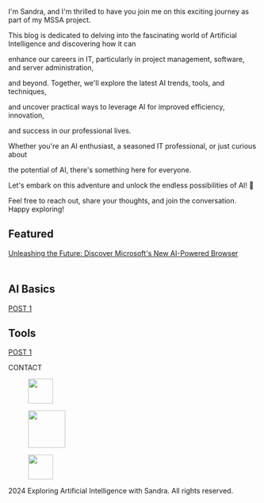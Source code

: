 <!-- wp:template-part {"slug":"header","theme":"pub/assembler","tagName":"header"} /-->

<!-- wp:group {"tagName":"main","style":{"spacing":{"blockGap":"0","margin":{"top":"0","bottom":"0"}}},"layout":{"type":"constrained"}} -->
<main class="wp-block-group" style="margin-top:0;margin-bottom:0"><!-- wp:group {"metadata":{"name":"Call to Action"},"align":"full","className":"is-style-section-3","layout":{"type":"default"}} -->
<div class="wp-block-group alignfull is-style-section-3"><!-- wp:cover {"url":"https://isandradavis.wordpress.com/wp-content/uploads/2024/08/1-5.png","id":111,"dimRatio":50,"customOverlayColor":"#010101","isUserOverlayColor":true,"minHeight":70,"minHeightUnit":"vh","metadata":{"name":"Intro"},"align":"full","className":"alignfull","style":{"spacing":{"padding":{"top":"var:preset|spacing|20","bottom":"var:preset|spacing|20","left":"0","right":"0"},"margin":{"top":"0","bottom":"0"}},"border":{"width":"100px"}},"layout":{"type":"constrained"}} -->
<div class="wp-block-cover alignfull" style="border-width:100px;margin-top:0;margin-bottom:0;padding-top:var(--wp--preset--spacing--20);padding-right:0;padding-bottom:var(--wp--preset--spacing--20);padding-left:0;min-height:70vh"><span aria-hidden="true" class="wp-block-cover__background has-background-dim" style="background-color:#010101"></span><img class="wp-block-cover__image-background wp-image-111" alt="" src="https://isandradavis.wordpress.com/wp-content/uploads/2024/08/1-5.png" data-object-fit="cover"/><div class="wp-block-cover__inner-container"><!-- wp:group {"metadata":{"name":"Content"},"style":{"spacing":{"blockGap":"0"}},"layout":{"type":"constrained"}} -->
<div class="wp-block-group"></div>
<!-- /wp:group --></div></div>
<!-- /wp:cover -->

<!-- wp:group {"style":{"elements":{"link":{"color":{"text":"var:preset|color|theme-1"}}}},"textColor":"theme-1","layout":{"type":"flex","orientation":"vertical","justifyContent":"center","verticalAlignment":"center"}} -->
<div class="wp-block-group has-theme-1-color has-text-color has-link-color"><!-- wp:paragraph {"align":"center","style":{"layout":{"selfStretch":"fit","flexSize":null},"elements":{"link":{"color":{"text":"var:preset|color|theme-1"}}}},"textColor":"theme-1","fontSize":"small"} -->
<p class="has-text-align-center has-theme-1-color has-text-color has-link-color has-small-font-size">I'm Sandra, and I'm thrilled to have you join me on this exciting journey as part of my MSSA project. </p>
<!-- /wp:paragraph -->

<!-- wp:paragraph {"align":"center","style":{"layout":{"selfStretch":"fit","flexSize":null},"elements":{"link":{"color":{"text":"var:preset|color|theme-1"}}}},"textColor":"theme-1","fontSize":"small"} -->
<p class="has-text-align-center has-theme-1-color has-text-color has-link-color has-small-font-size">This blog is dedicated to delving into the fascinating world of Artificial Intelligence and discovering how it can </p>
<!-- /wp:paragraph -->

<!-- wp:paragraph {"align":"center","style":{"layout":{"selfStretch":"fit","flexSize":null},"elements":{"link":{"color":{"text":"var:preset|color|theme-1"}}}},"textColor":"theme-1","fontSize":"small"} -->
<p class="has-text-align-center has-theme-1-color has-text-color has-link-color has-small-font-size">enhance our careers in IT, particularly in project management, software, and server administration, </p>
<!-- /wp:paragraph -->

<!-- wp:paragraph {"align":"center","style":{"layout":{"selfStretch":"fit","flexSize":null},"elements":{"link":{"color":{"text":"var:preset|color|theme-1"}}}},"textColor":"theme-1","fontSize":"small"} -->
<p class="has-text-align-center has-theme-1-color has-text-color has-link-color has-small-font-size">and beyond. Together, we'll explore the latest AI trends, tools, and techniques, </p>
<!-- /wp:paragraph -->

<!-- wp:paragraph {"align":"center","style":{"layout":{"selfStretch":"fit","flexSize":null},"elements":{"link":{"color":{"text":"var:preset|color|theme-1"}}}},"textColor":"theme-1","fontSize":"small"} -->
<p class="has-text-align-center has-theme-1-color has-text-color has-link-color has-small-font-size">and uncover practical ways to leverage AI for improved efficiency, innovation, </p>
<!-- /wp:paragraph -->

<!-- wp:paragraph {"align":"center","style":{"layout":{"selfStretch":"fit","flexSize":null},"elements":{"link":{"color":{"text":"var:preset|color|theme-1"}}}},"textColor":"theme-1","fontSize":"small"} -->
<p class="has-text-align-center has-theme-1-color has-text-color has-link-color has-small-font-size">and success in our professional lives. </p>
<!-- /wp:paragraph -->

<!-- wp:paragraph {"style":{"layout":{"selfStretch":"fit","flexSize":null},"elements":{"link":{"color":{"text":"var:preset|color|theme-1"}}}},"textColor":"theme-1","fontSize":"small"} -->
<p class="has-theme-1-color has-text-color has-link-color has-small-font-size">Whether you're an AI enthusiast, a seasoned IT professional, or just curious about </p>
<!-- /wp:paragraph -->

<!-- wp:paragraph {"style":{"layout":{"selfStretch":"fit","flexSize":null},"elements":{"link":{"color":{"text":"var:preset|color|theme-1"}}}},"textColor":"theme-1","fontSize":"small"} -->
<p class="has-theme-1-color has-text-color has-link-color has-small-font-size">the potential of AI, there's something here for everyone.</p>
<!-- /wp:paragraph -->

<!-- wp:paragraph {"style":{"layout":{"selfStretch":"fit","flexSize":null},"elements":{"link":{"color":{"text":"var:preset|color|theme-1"}}}},"textColor":"theme-1","fontSize":"small"} -->
<p class="has-theme-1-color has-text-color has-link-color has-small-font-size">Let's embark on this adventure and unlock the endless possibilities of AI! 🚀</p>
<!-- /wp:paragraph -->

<!-- wp:paragraph -->
<p></p>
<!-- /wp:paragraph -->

<!-- wp:paragraph {"align":"center","style":{"layout":{"selfStretch":"fit","flexSize":null},"elements":{"link":{"color":{"text":"var:preset|color|theme-1"}}},"border":{"width":"0px","style":"none"}},"textColor":"theme-1"} -->
<p class="has-text-align-center has-theme-1-color has-text-color has-link-color" style="border-style:none;border-width:0px">Feel free to reach out, share your thoughts, and join the conversation. Happy exploring!</p>
<!-- /wp:paragraph --></div>
<!-- /wp:group -->

<!-- wp:paragraph -->
<p></p>
<!-- /wp:paragraph --></div>
<!-- /wp:group -->

<!-- wp:group {"align":"full","style":{"spacing":{"padding":{"top":"calc( 0.5 * var(\u002d\u002dwp\u002d\u002dstyle\u002d\u002droot\u002d\u002dpadding-right, var(\u002d\u002dwp\u002d\u002dcustom\u002d\u002dgap\u002d\u002dhorizontal)))","bottom":"calc( 0.5 * var(\u002d\u002dwp\u002d\u002dstyle\u002d\u002droot\u002d\u002dpadding-right, var(\u002d\u002dwp\u002d\u002dcustom\u002d\u002dgap\u002d\u002dhorizontal)))","left":"var(\u002d\u002dwp\u002d\u002dstyle\u002d\u002droot\u002d\u002dpadding-left, var(\u002d\u002dwp\u002d\u002dcustom\u002d\u002dgap\u002d\u002dhorizontal))","right":"var(\u002d\u002dwp\u002d\u002dstyle\u002d\u002droot\u002d\u002dpadding-right, var(\u002d\u002dwp\u002d\u002dcustom\u002d\u002dgap\u002d\u002dhorizontal))"},"margin":{"top":"0","bottom":"0"}}},"layout":{"type":"constrained","justifyContent":"center"}} -->
<div class="wp-block-group alignfull" style="margin-top:0;margin-bottom:0;padding-top:calc( 0.5 * var(--wp--style--root--padding-right, var(--wp--custom--gap--horizontal)));padding-right:var(--wp--style--root--padding-right, var(--wp--custom--gap--horizontal));padding-bottom:calc( 0.5 * var(--wp--style--root--padding-right, var(--wp--custom--gap--horizontal)));padding-left:var(--wp--style--root--padding-left, var(--wp--custom--gap--horizontal))"><!-- wp:heading {"textAlign":"center"} -->
<h2 class="wp-block-heading has-text-align-center">Featured</h2>
<!-- /wp:heading -->

<!-- wp:paragraph -->
<p><a href="https://sway.cloud.microsoft/jawHa5Uums3nJQCI?ref=Link" data-type="link" data-id="https://sway.cloud.microsoft/jawHa5Uums3nJQCI?ref=Link">Unleashing the Future: Discover Microsoft's New AI-Powered Browser</a></p>
<!-- /wp:paragraph -->

<!-- wp:spacer {"height":"8px","style":{"spacing":{"margin":{"top":"0","bottom":"0"}}}} -->
<div style="margin-top:0;margin-bottom:0;height:8px" aria-hidden="true" class="wp-block-spacer"></div>
<!-- /wp:spacer -->

<!-- wp:query {"queryId":9,"query":{"perPage":"6","pages":0,"offset":0,"postType":"post","order":"desc","orderBy":"date","author":"","search":"","exclude":[],"sticky":"","inherit":false,"status[0]":"publish","status[1]":"private"},"enhancedPagination":true,"align":"wide"} -->
<div class="wp-block-query alignwide"><!-- wp:post-template {"style":{"spacing":{"blockGap":"0"}}} -->
<!-- wp:group {"style":{"spacing":{"padding":{"top":"var:preset|spacing|20","bottom":"var:preset|spacing|20"}},"border":{"bottom":{"width":"1px"}}},"layout":{"type":"flex","flexWrap":"nowrap"}} -->
<div class="wp-block-group" style="border-bottom-width:1px;padding-top:var(--wp--preset--spacing--20);padding-bottom:var(--wp--preset--spacing--20)"><!-- wp:post-title {"textAlign":"left","level":3,"isLink":true,"className":"no-underline","style":{"layout":{"selfStretch":"fill","flexSize":null}},"fontSize":"large"} /-->

<!-- wp:post-date {"textAlign":"right","format":"M j","style":{"layout":{"selfStretch":"fit","flexSize":null}}} /--></div>
<!-- /wp:group -->
<!-- /wp:post-template --></div>
<!-- /wp:query -->

<!-- wp:spacer {"height":"var:preset|spacing|20"} -->
<div style="height:var(--wp--preset--spacing--20)" aria-hidden="true" class="wp-block-spacer"></div>
<!-- /wp:spacer --></div>
<!-- /wp:group -->

<!-- wp:group {"align":"wide","layout":{"type":"constrained"}} -->
<div class="wp-block-group alignwide"><!-- wp:columns {"align":"wide","className":"is-style-default","style":{"elements":{"link":{"color":{"text":"var:preset|color|theme-1"}}},"spacing":{"margin":{"top":"0","bottom":"0"},"blockGap":{"top":"0","left":"var:preset|spacing|40"}},"border":{"width":"0px","style":"none","radius":"0px"}},"backgroundColor":"theme-5","textColor":"theme-1","fontSize":"small"} -->
<div class="wp-block-columns alignwide is-style-default has-theme-1-color has-theme-5-background-color has-text-color has-background has-link-color has-small-font-size" style="border-style:none;border-width:0px;border-radius:0px;margin-top:0;margin-bottom:0"><!-- wp:column -->
<div class="wp-block-column"><!-- wp:heading {"textAlign":"center"} -->
<h2 class="wp-block-heading has-text-align-center">AI Basics</h2>
<!-- /wp:heading -->

<!-- wp:paragraph -->
<p><a href="http://www.placeholder.com" data-type="link" data-id="www.placeholder.com">POST 1</a></p>
<!-- /wp:paragraph --></div>
<!-- /wp:column -->

<!-- wp:column -->
<div class="wp-block-column"><!-- wp:heading {"textAlign":"center"} -->
<h2 class="wp-block-heading has-text-align-center">Tools</h2>
<!-- /wp:heading -->

<!-- wp:paragraph -->
<p><a href="http://www.placeholder.com" data-type="link" data-id="www.placeholder.com">POST 1</a></p>
<!-- /wp:paragraph --></div>
<!-- /wp:column --></div>
<!-- /wp:columns -->

<!-- wp:paragraph -->
<p></p>
<!-- /wp:paragraph --></div>
<!-- /wp:group -->

<!-- wp:paragraph -->
<p></p>
<!-- /wp:paragraph -->

<!-- wp:group {"layout":{"type":"constrained"}} -->
<div class="wp-block-group"><!-- wp:paragraph {"align":"center"} -->
<p class="has-text-align-center">CONTACT</p>
<!-- /wp:paragraph -->

<!-- wp:group {"layout":{"type":"flex","flexWrap":"nowrap","justifyContent":"center"}} -->
<div class="wp-block-group"><!-- wp:image {"id":103,"width":"50px","sizeSlug":"large","linkDestination":"none","align":"center"} -->
<figure class="wp-block-image aligncenter size-large is-resized"><img src="https://isandradavis.wordpress.com/wp-content/uploads/2024/08/linkedin-logo.jpg?w=174" alt="" class="wp-image-103" style="width:50px"/></figure>
<!-- /wp:image -->

<!-- wp:image {"id":108,"width":"75px","sizeSlug":"large","linkDestination":"none","align":"center","style":{"color":[]}} -->
<figure class="wp-block-image aligncenter size-large is-resized"><img src="https://isandradavis.wordpress.com/wp-content/uploads/2024/08/github2.png?w=313" alt="" class="wp-image-108" style="width:75px"/></figure>
<!-- /wp:image -->

<!-- wp:image {"id":106,"width":"50px","sizeSlug":"large","linkDestination":"none","align":"center","style":{"color":[]}} -->
<figure class="wp-block-image aligncenter size-large is-resized"><img src="https://isandradavis.wordpress.com/wp-content/uploads/2024/08/mail.png?w=165" alt="" class="wp-image-106" style="width:50px"/></figure>
<!-- /wp:image --></div>
<!-- /wp:group --></div>
<!-- /wp:group -->

<!-- wp:paragraph -->
<p></p>
<!-- /wp:paragraph -->

<!-- wp:paragraph {"align":"center"} -->
<p class="has-text-align-center">2024 Exploring Artificial Intelligence with Sandra. All rights reserved.</p>
<!-- /wp:paragraph --></main>
<!-- /wp:group -->
